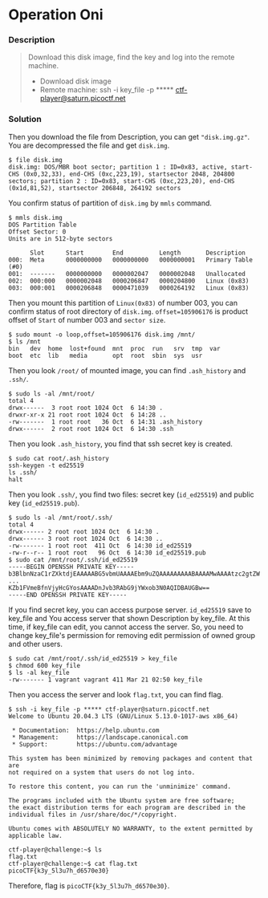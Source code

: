 # Operation Oni
### Description
> Download this disk image, find the key and log into the remote machine.
> - Download disk image
> - Remote machine: ssh -i key_file -p ***** ctf-player@saturn.picoctf.net

### Solution
Then you download the file from Description, you can get `"disk.img.gz"`.
You are decompressed the file and get `disk.img`.
```
$ file disk.img
disk.img: DOS/MBR boot sector; partition 1 : ID=0x83, active, start-CHS (0x0,32,33), end-CHS (0xc,223,19), startsector 2048, 204800 sectors; partition 2 : ID=0x83, start-CHS (0xc,223,20), end-CHS (0x1d,81,52), startsector 206848, 264192 sectors
```
You confirm status of partition of `disk.img` by `mmls` command.
```
$ mmls disk.img
DOS Partition Table
Offset Sector: 0
Units are in 512-byte sectors

      Slot      Start        End          Length       Description
000:  Meta      0000000000   0000000000   0000000001   Primary Table (#0)
001:  -------   0000000000   0000002047   0000002048   Unallocated
002:  000:000   0000002048   0000206847   0000204800   Linux (0x83)
003:  000:001   0000206848   0000471039   0000264192   Linux (0x83)
```
Then you mount this partition of `Linux(0x83)` of number 003, you can confirm status of root directory of `disk.img`. 
`offset=105906176` is product offset of `Start` of number 003 and `sector size`.
```
$ sudo mount -o loop,offset=105906176 disk.img /mnt/
$ ls /mnt
bin   dev  home  lost+found  mnt  proc  run   srv  tmp  var
boot  etc  lib   media       opt  root  sbin  sys  usr
```
Then you look `/root/` of mounted image, you can find `.ash_history` and `.ssh/`.
```
$ sudo ls -al /mnt/root/
total 4
drwx------  3 root root 1024 Oct  6 14:30 .
drwxr-xr-x 21 root root 1024 Oct  6 14:28 ..
-rw-------  1 root root   36 Oct  6 14:31 .ash_history
drwx------  2 root root 1024 Oct  6 14:30 .ssh
```
Then you look `.ash_history`, you find that ssh secret key is created.
```
$ sudo cat root/.ash_history
ssh-keygen -t ed25519
ls .ssh/
halt
```
Then you look `.ssh/`, you find two files: secret key (`id_ed25519`) and public key (`id_ed25519.pub`).
```
$ sudo ls -al /mnt/root/.ssh/
total 4
drwx------ 2 root root 1024 Oct  6 14:30 .
drwx------ 3 root root 1024 Oct  6 14:30 ..
-rw------- 1 root root  411 Oct  6 14:30 id_ed25519
-rw-r--r-- 1 root root   96 Oct  6 14:30 id_ed25519.pub
$ sudo cat /mnt/root/.ssh/id_ed25519
-----BEGIN OPENSSH PRIVATE KEY-----
b3BlbnNzaC1rZXktdjEAAAAABG5vbmUAAAAEbm9uZQAAAAAAAAABAAAAMwAAAAtzc2gtZW
...
KZb1FVmeBfnVjyHcGYosAAAADnJvb3RAbG9jYWxob3N0AQIDBAUGBw==
-----END OPENSSH PRIVATE KEY-----
```
If you find secret key, you can access purpose server.
`id_ed25519` save to key_file and You access server that shown Description by key_file.
At this time, if key_file can edit, you cannot access the server.
So, you need to change key_file's permission for removing edit permission of owned group and other users.
```
$ sudo cat /mnt/root/.ssh/id_ed25519 > key_file
$ chmod 600 key_file
$ ls -al key_file
-rw------- 1 vagrant vagrant 411 Mar 21 02:50 key_file
```
Then you access the server and look `flag.txt`, you can find flag.
```
$ ssh -i key_file -p ***** ctf-player@saturn.picoctf.net
Welcome to Ubuntu 20.04.3 LTS (GNU/Linux 5.13.0-1017-aws x86_64)

 * Documentation:  https://help.ubuntu.com
 * Management:     https://landscape.canonical.com
 * Support:        https://ubuntu.com/advantage

This system has been minimized by removing packages and content that are
not required on a system that users do not log into.

To restore this content, you can run the 'unminimize' command.

The programs included with the Ubuntu system are free software;
the exact distribution terms for each program are described in the
individual files in /usr/share/doc/*/copyright.

Ubuntu comes with ABSOLUTELY NO WARRANTY, to the extent permitted by
applicable law.

ctf-player@challenge:~$ ls
flag.txt
ctf-player@challenge:~$ cat flag.txt
picoCTF{k3y_5l3u7h_d6570e30}
```
Therefore, flag is `picoCTF{k3y_5l3u7h_d6570e30}`.